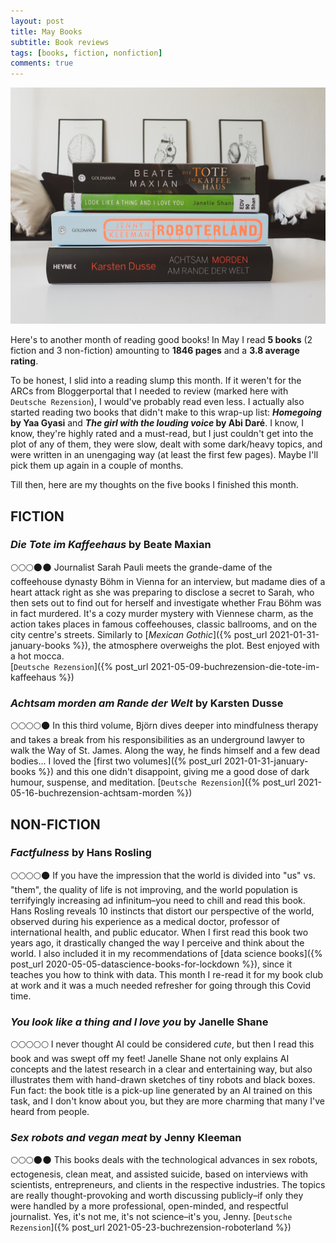 ```yaml
---
layout: post
title: May Books
subtitle: Book reviews
tags: [books, fiction, nonfiction]
comments: true
---
```


![cover](../assets/img/books_may21.jpg)

Here's to another month of reading good books! In May I read **5 books** (2 fiction and 3 non-fiction) amounting to **1846 pages** and a **3.8 average rating**.

To be honest, I slid into a reading slump this month. If it weren't for the ARCs from Bloggerportal that I needed to review (marked here with `Deutsche Rezension`), I would've probably read even less. I actually also started reading two books that didn't make to this wrap-up list: ***Homegoing* by Yaa Gyasi** and ***The girl with the louding voice* by Abi Daré**. I know, I know, they're highly rated and a must-read, but I just couldn't get into the plot of any of them, they were slow, dealt with some dark/heavy topics, and were written in an unengaging way (at least the first few pages). Maybe I'll pick them up again in a couple of months.

Till then, here are my thoughts on the five books I finished this month.

## FICTION

### *Die Tote im Kaffeehaus* by Beate Maxian
🌕🌕🌕🌑🌑 Journalist Sarah Pauli meets the grande-dame of the coffeehouse dynasty Böhm in Vienna for an interview, but madame dies of a heart attack right as she was preparing to disclose a secret to Sarah, who then sets out to find out for herself and investigate whether Frau Böhm was in fact murdered. It's a cozy murder mystery with Viennese charm, as the action takes places in famous coffeehouses, classic ballrooms, and on the city centre's streets. Similarly to [*Mexican Gothic*]({% post_url 2021-01-31-january-books %}), the atmosphere overweighs the plot. Best enjoyed with a hot mocca.\
[`Deutsche Rezension`]({% post_url 2021-05-09-buchrezension-die-tote-im-kaffeehaus %})

### *Achtsam morden am Rande der Welt* by Karsten Dusse
🌕🌕🌕🌕🌑 In this third volume, Björn dives deeper into mindfulness therapy and takes a break from his responsibilities as an underground lawyer to walk the Way of St. James. Along the way, he finds himself and a few dead bodies... I loved the [first two volumes]({% post_url 2021-01-31-january-books %}) and this one didn't disappoint, giving me a good dose of dark humour, suspense, and meditation.
[`Deutsche Rezension`]({% post_url 2021-05-16-buchrezension-achtsam-morden %})

## NON-FICTION
### *Factfulness* by Hans Rosling
🌕🌕🌕🌕🌑 If you have the impression that the world is divided into "us" vs. "them", the quality of life is not improving, and the world population is terrifyingly increasing ad infinitum–you need to chill and read this book. Hans Rosling reveals 10 instincts that distort our perspective of the world, observed during his experience as a medical doctor, professor of international health, and public educator. When I first read this book two years ago, it drastically changed the way I perceive and think about the world. I also included it in my recommendations of [data science books]({% post_url 2020-05-05-datascience-books-for-lockdown %}), since it teaches you how to think with data. This month I re-read it for my book club at work and it was a much needed refresher for going through this Covid time. 

### *You look like a thing and I love you* by Janelle Shane
🌕🌕🌕🌕🌕 I never thought AI could be considered *cute*, but then I read this book and was swept off my feet! Janelle Shane not only explains AI concepts and the latest research in a clear and entertaining way, but also illustrates them with hand-drawn sketches of tiny robots and black boxes. Fun fact: the book title is a pick-up line generated by an AI trained on this task, and I don't know about you, but they are more charming that many I've heard from people.

### *Sex robots and vegan meat* by Jenny Kleeman
🌕🌕🌕🌑🌑 This books deals with the technological advances in sex robots, ectogenesis, clean meat, and assisted suicide, based on interviews with scientists, entrepreneurs, and clients in the respective industries. The topics are really thought-provoking and worth discussing publicly–if only they were handled by a more professional, open-minded, and respectful journalist. Yes, it's not me, it's not science–it's you, Jenny.
[`Deutsche Rezension`]({% post_url 2021-05-23-buchrezension-roboterland %}) 
